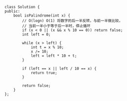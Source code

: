     class Solution {
    public:
        bool isPalindrome(int x) {
            // O(logn) O(1) 将数字的后一半反转，与前一半做比较，
            // 当前一半小于等于后一半时，停止循环 
            if (x < 0 || (x && x % 10 == 0)) return false;
            int left = 0;
    
            while (x > left) {
                int t = x % 10;
                x /= 10;
                left = left * 10 + t;
            }
    
            if (left == x || left / 10 == x) {
                return true;
            }
    
            return false;
        }
    };

